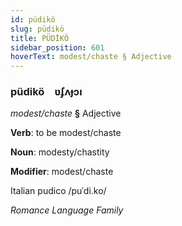 ```yaml
---
id: püdikö
slug: püdikö
title: PÜDİKÖ
sidebar_position: 601
hoverText: modest/chaste § Adjective
---
```


### püdikö&emsp;<span kind="abugida">ʋʄʌɟɔı</span>

*modest/chaste* **§** Adjective

**Verb**: to be modest/chaste

**Noun**: modesty/chastity

**Modifier**: modest/chaste

Italian pudico /puˈdi.ko/

*Romance Language Family*